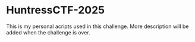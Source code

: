 # HuntressCTF-2025
This is my personal acripts used in this challenge. More description will be added when the challenge is over. 
